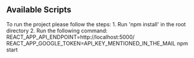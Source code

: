 ## Available Scripts

To run the project please follow the steps:
    1. Run 'npm install' in the root directory
    2. Run the following command:
            REACT_APP_API_ENDPOINT=http://localhost:5000/ REACT_APP_GOOGLE_TOKEN=API_KEY_MENTIONED_IN_THE_MAIL npm start


